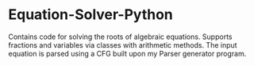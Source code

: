 # Equation-Solver-Python
Contains code for solving the roots of algebraic equations. Supports fractions and variables via classes with arithmetic methods. The input equation is parsed using a CFG built upon my Parser generator program. 
